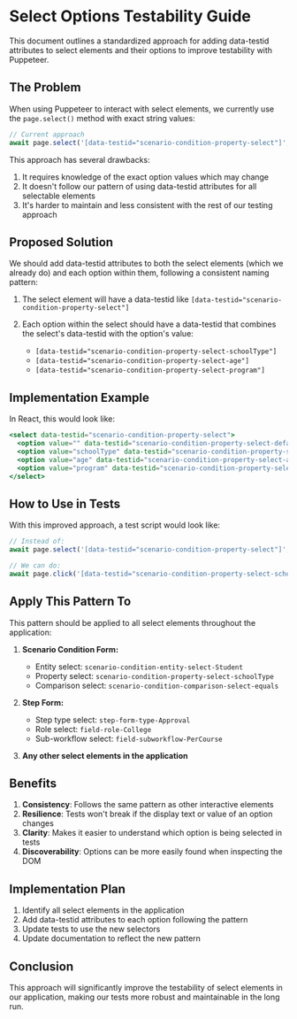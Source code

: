 # Select Options Testability Guide

This document outlines a standardized approach for adding data-testid attributes to select elements and their options to improve testability with Puppeteer.

## The Problem

When using Puppeteer to interact with select elements, we currently use the `page.select()` method with exact string values:

```javascript
// Current approach
await page.select('[data-testid="scenario-condition-property-select"]', 'schoolType');
```

This approach has several drawbacks:
1. It requires knowledge of the exact option values which may change
2. It doesn't follow our pattern of using data-testid attributes for all selectable elements
3. It's harder to maintain and less consistent with the rest of our testing approach

## Proposed Solution

We should add data-testid attributes to both the select elements (which we already do) and each option within them, following a consistent naming pattern:

1. The select element will have a data-testid like `[data-testid="scenario-condition-property-select"]`

2. Each option within the select should have a data-testid that combines the select's data-testid with the option's value:
   - `[data-testid="scenario-condition-property-select-schoolType"]`
   - `[data-testid="scenario-condition-property-select-age"]`
   - `[data-testid="scenario-condition-property-select-program"]`

## Implementation Example

In React, this would look like:

```jsx
<select data-testid="scenario-condition-property-select">
  <option value="" data-testid="scenario-condition-property-select-default">-- Select a property --</option>
  <option value="schoolType" data-testid="scenario-condition-property-select-schoolType">School Type</option>
  <option value="age" data-testid="scenario-condition-property-select-age">Age</option>
  <option value="program" data-testid="scenario-condition-property-select-program">Program</option>
</select>
```

## How to Use in Tests

With this improved approach, a test script would look like:

```javascript
// Instead of:
await page.select('[data-testid="scenario-condition-property-select"]', 'schoolType');

// We can do:
await page.click('[data-testid="scenario-condition-property-select-schoolType"]');
```

## Apply This Pattern To

This pattern should be applied to all select elements throughout the application:

1. **Scenario Condition Form:**
   - Entity select: `scenario-condition-entity-select-Student`
   - Property select: `scenario-condition-property-select-schoolType`
   - Comparison select: `scenario-condition-comparison-select-equals`

2. **Step Form:**
   - Step type select: `step-form-type-Approval`
   - Role select: `field-role-College`
   - Sub-workflow select: `field-subworkflow-PerCourse`

3. **Any other select elements in the application**

## Benefits

1. **Consistency**: Follows the same pattern as other interactive elements
2. **Resilience**: Tests won't break if the display text or value of an option changes
3. **Clarity**: Makes it easier to understand which option is being selected in tests
4. **Discoverability**: Options can be more easily found when inspecting the DOM

## Implementation Plan

1. Identify all select elements in the application
2. Add data-testid attributes to each option following the pattern
3. Update tests to use the new selectors
4. Update documentation to reflect the new pattern

## Conclusion

This approach will significantly improve the testability of select elements in our application, making our tests more robust and maintainable in the long run.
